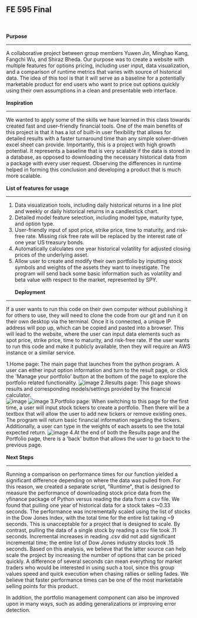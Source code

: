 
## FE 595 Final

\
\
**Purpose**
- - - - - - - - - - - - - - - - - - - - - - - - - - - - - - - - - -
A collaborative project between group members Yuwen Jin, Minghao Kang, Fangchi Wu, and Shiraz Bheda. Our purpose was to create a website with multiple features for options pricing, including user input, data visualization, and a comparison of runtime metrics that varies with source of historical data. The idea of this tool is that it will serve as a baseline for a potentially marketable product for end users who want to price out options quickly using their own assumptions in a clean and presentable web interface.
\
\
**Inspiration**
- - - - - - - - - - - - - - - - - - - - - - - - - - - - - - - - - -
We wanted to apply some of the skills we have learned in this class towards created fast and user-friendly financial tools. One of the main benefits of this project is that it has a lot of built-in user flexibility that allows for detailed results with a faster turnaround time than any simple solver-driven excel sheet can provide. Importantly, this is a project with high growth potential. It represents a baseline that is very scalable if the data is stored in a database, as opposed to downloading the necessary historical data from a package with every user request. Observing the differences in runtime helped in forming this conclusion and developing a product that is much more scalable.
\
\
**List of features for usage**
- - - - - - - - - - - - - - - - - - - - - - - - - - - - - - - - - -
1. Data visualization tools, including daily historical returns in a line plot and weekly or daily historical returns in a candlestick chart.
2. Detailed model feature selection, including model type, maturity type, and option type.
3. User-friendly input of spot price, strike price, time to maturity, and risk-free rate. Missing risk free rate will be replaced by the interest rate of one year US treasury bonds. 
4. Automatically calculates one year historical volatility for adjusted closing prices of the underlying asset.
5. Allow user to create and modify their own portfolio by inputting stock symbols and weights of the assets they want to investigate. The program will send back some basic information such as volatility and beta value  with respect to the market, represented by SPY.
\
\
**Deployment**
- - - - - - - - - - - - - - - - - - - - - - - - - - - - - - - - - -
If a user wants to run this code on their own computer without publishing it for others to use, they will need to clone the code from our git and run it on their own desktop via the terminal. Once it is connected, a unique IP address will pop up, which can be copied and pasted into a browser. This will lead to the website, where the user can input data elements such as spot price, strike price, time to maturity, and risk-free rate. If the user wants to run this code and make it publicly available, then they will require an AWS instance or a similar service. 

1.Home page: The main page that launches from the python program. A user can either input option information and turn to the result page, or click the 'Manage your portfolio' button at the bottom of the page to explore the portfolio related functionality.
![image](https://github.com/StarryYJ/Financial-Cauculater/blob/master/IMG/home.jpg)
2.Results page: This page shows results and corresponding models/settings provided by the financial calculator.  
![image](https://github.com/StarryYJ/Financial-Cauculater/blob/master/IMG/result_1.jpg)
![image](https://github.com/StarryYJ/Financial-Cauculater/blob/master/IMG/result_2.png)
3.Portfolio page: When switching to this page for the first time, a user will input stock tickers to create a portfolio. Then there will be a textbox that will allow the user to add new tickers or remove existing ones. The program will return basic financial information regarding the tickers. Additionally, a user can type in the weights of each assets to see the total expected return.
![image](https://github.com/StarryYJ/Financial-Cauculater/blob/master/IMG/portfolio_re.jpg)
4.At the end of both the Results page and the Portfolio page, there is a 'back' button that allows the user to go back to the previous page.
\
\
**Next Steps**
- - - - - - - - - - - - - - - - - - - - - - - - - - - - - - - - - -
Running a comparison on performance times for our function yielded a significant difference depending on where the data was pulled from. For this reason, we created a separate script, "Runtime", that is designed to measure the performance of downloading stock price data from the yfinance package of Python versus reading the data from a csv file. We found that pulling one year of historical data for a stock takes ~0.33 seconds. The performance was incrementally scaled using the list of stocks in the Dow Jones Index, with the total time for the entire list taking ~9 seconds. This is unacceptable for a project that is designed to scale. By contrast, pulling the data of a single stock by reading a csv file took .11 seconds. Incremental increases in reading .csv did not add significant incremental time; the entire list of Dow Jones industry stocks took .15 seconds. Based on this analysis, we believe that the latter source can help scale the project by increasing the number of options that can be priced quickly. A difference of several seconds can mean everything for market traders who would be interested in using such a tool, since this group values speed and quick execution when chasing rallies or selling fades. We believe that faster performance times can be one of the most marketable selling points for this product.

In addition, the portfolio management component can also be improved upon in many ways, such as adding generalizations or improving error detection.
